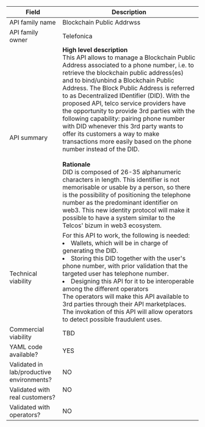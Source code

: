 | **Field** | Description | 
| ---- | ----- |
| API family name | Blockchain Public Addrwss |
| API family owner| Telefonica  |
| API summary | **High level description**<br> This API allows to manage a Blockchain Public Address associated to a phone number, i.e. to retrieve the blockchain public address(es) and to bind/unbind a Blockchain Public Address. The Block Public Address is referred to as Decentralized IDentifier (DID). With the proposed API, telco service providers have the opportunity to provide 3rd parties with the following capability: pairing phone number with DID whenever this 3rd party wants to offer its customers a way to make transactions more easily based on the phone number instead of the DID. <br><br>**Rationale**<br>DID is composed of 26-35 alphanumeric characters in length. This identifier is not memorisable or usable by a person, so there is the possibility of positioning the telephone number as the predominant identifier on web3. This new identity protocol will make it possible to have a system similar to the Telcos' bizum in web3 ecosystem.
| Technical viability | For this API to work, the following is needed: <li> Wallets, which will be in charge of generating the DID.</li><li> Storing this DID together with the user's phone number, with prior validation that the targeted user has telephone number. </li><li>Designing this API for it to be interoperable among the different operators</li>The operators will make this API available to 3rd parties through their API marketplaces. The invokation of this API will allow operators to detect possible fraudulent uses. |
| Commercial viability | TBD | 
| YAML code available? | YES |
| Validated in lab/productive environments? | NO<br>|
| Validated with real customers? | NO <br><br> |
| Validated with operators? | NO  </em> |
